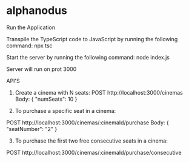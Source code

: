 # alphanodus

Run the Application

Transpile the TypeScript code to JavaScript by running the following command:
npx tsc

Start the server by running the following command:
node index.js

Server will run on prot 3000

API'S

1. Create a cinema with N seats:
POST http://localhost:3000/cinemas
Body: { "numSeats": 10 }

1. To purchase a specific seat in a cinema:

POST http://localhost:3000/cinemas/:cinemaId/purchase
Body: { "seatNumber": "2" }

3. To purchase the first two free consecutive seats in a cinema:

POST http://localhost:3000/cinemas/:cinemaId/purchase/consecutive


